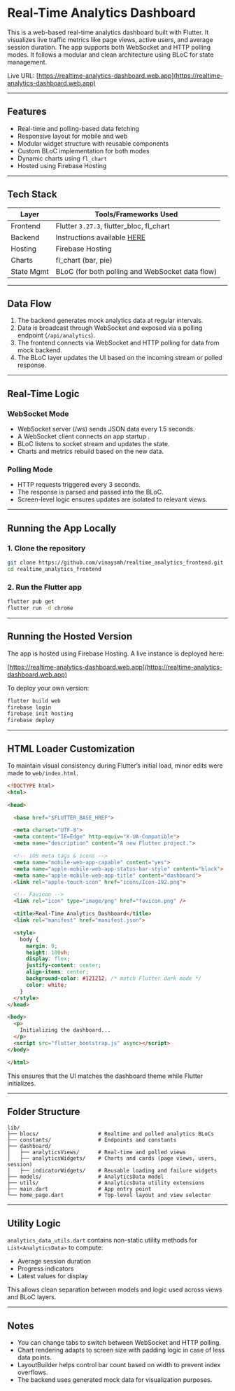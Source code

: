 # Real-Time Analytics Dashboard

This is a web-based real-time analytics dashboard built with Flutter. It visualizes live traffic metrics like page views, active users, and average session duration. The app supports both WebSocket and HTTP polling modes. It follows a modular and clean architecture using BLoC for state management.

Live URL: [https://realtime-analytics-dashboard.web.app](https://realtime-analytics-dashboard.web.app)

---

## Features

- Real-time and polling-based data fetching
- Responsive layout for mobile and web
- Modular widget structure with reusable components
- Custom BLoC implementation for both modes
- Dynamic charts using `fl_chart`
- Hosted using Firebase Hosting

---

## Tech Stack

| Layer     | Tools/Frameworks Used                           |
|-----------|-------------------------------------------------|
| Frontend  | Flutter `3.27.3`, flutter_bloc, fl_chart        |
| Backend   | Instructions available [HERE](https://github.com/vinaysmh/realtime_analytics_backend)|
| Hosting   | Firebase Hosting                                |
| Charts    | fl_chart (bar, pie)                             |
| State Mgmt| BLoC (for both polling and WebSocket data flow) |

---

## Data Flow

1. The backend generates mock analytics data at regular intervals.
2. Data is broadcast through WebSocket and exposed via a polling endpoint (`/api/analytics`).
3. The frontend connects via WebSocket and HTTP polling for data from mock backend.
4. The BLoC layer updates the UI based on the incoming stream or polled response.

---

## Real-Time Logic

### WebSocket Mode

- WebSocket server (/ws) sends JSON data every 1.5 seconds.
- A WebSocket client connects on app startup .
- BLoC listens to socket stream and updates the state.
- Charts and metrics rebuild based on the new data.

### Polling Mode

- HTTP requests triggered every 3 seconds.
- The response is parsed and passed into the BLoC.
- Screen-level logic ensures updates are isolated to relevant views.



---

## Running the App Locally

### 1. Clone the repository

```bash
git clone https://github.com/vinaysmh/realtime_analytics_frontend.git
cd realtime_analytics_frontend
```

### 2. Run the Flutter app

```bash
flutter pub get
flutter run -d chrome
```
---

## Running the Hosted Version

The app is hosted using Firebase Hosting. A live instance is deployed here:

[https://realtime-analytics-dashboard.web.app](https://realtime-analytics-dashboard.web.app)

To deploy your own version:

```bash
flutter build web
firebase login
firebase init hosting
firebase deploy
```

---

## HTML Loader Customization

To maintain visual consistency during Flutter’s initial load, minor edits were made to `web/index.html`.

```html
<!DOCTYPE html>
<html>

<head>

  <base href="$FLUTTER_BASE_HREF">

  <meta charset="UTF-8">
  <meta content="IE=Edge" http-equiv="X-UA-Compatible">
  <meta name="description" content="A new Flutter project.">

  <!-- iOS meta tags & icons -->
  <meta name="mobile-web-app-capable" content="yes">
  <meta name="apple-mobile-web-app-status-bar-style" content="black">
  <meta name="apple-mobile-web-app-title" content="dashboard">
  <link rel="apple-touch-icon" href="icons/Icon-192.png">

  <!-- Favicon -->
  <link rel="icon" type="image/png" href="favicon.png" />

  <title>Real-Time Analytics Dashboard</title>
  <link rel="manifest" href="manifest.json">

  <style>
    body {
      margin: 0;
      height: 100vh;
      display: flex;
      justify-content: center;
      align-items: center;
      background-color: #121212; /* match Flutter dark mode */
      color: white;
    }
  </style>
</head>

<body>
  <p>
    Initializing the dashboard...
  </p>
  <script src="flutter_bootstrap.js" async></script>
</body>

</html>
```

This ensures that the UI matches the dashboard theme while Flutter initializes.

---

## Folder Structure

```
lib/
├── blocs/                   # Realtime and polled analytics BLoCs
├── constants/               # Endpoints and constants
├── dashboard/
│   ├── analyticsViews/      # Real-time and polled views
│   ├── analyticsWidgets/    # Charts and cards (page views, users, session)
│   ├── indicatorWidgets/    # Reusable loading and failure widgets
├── models/                  # AnalyticsData model
├── utils/                   # AnalyticsData utility extensions
├── main.dart                # App entry point
└── home_page.dart           # Top-level layout and view selector
```

---

## Utility Logic

`analytics_data_utils.dart` contains non-static utility methods for `List<AnalyticsData>` to compute:

- Average session duration
- Progress indicators
- Latest values for display

This allows clean separation between models and logic used across views and BLoC layers.

---

## Notes

- You can change tabs to switch between WebSocket and HTTP polling.
- Chart rendering adapts to screen size with padding logic in case of less data points.
- LayoutBuilder helps control bar count based on width to prevent index overflows.
- The backend uses generated mock data for visualization purposes.